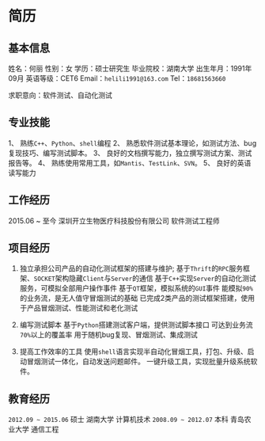 # 简历

## 基本信息

姓名：何丽
性别：女
学历：硕士研究生
毕业院校：湖南大学
出生年月：1991年09月
英语等级：CET6
Email：`helili1991@163.com`
Tel：`18681563660`

求职意向：软件测试、自动化测试

## 专业技能

1、	熟练`C++`、`Python`、`shell`编程
2、	熟悉软件测试基本理论，如测试方法、bug复现技巧、编写测试脚本。
3、	良好的文档撰写能力，独立撰写测试方案、测试报告等。
4、	熟练使用常用工具，如`Mantis`、`TestLink`、`SVN`。
5、 良好的英语读写能力

## 工作经历

2015.06 ~ 至今    深圳开立生物医疗科技股份有限公司  软件测试工程师

## 项目经历

1)	独立承担公司产品的自动化测试框架的搭建与维护;
基于`Thrift`的`RPC`服务框架、`SOCKET`架构隐藏`Client`与`Server`的通信
基于`C++`实现`Server`的自动化测试服务，可模拟全部用户操作事件
基于`QT`框架，模拟系统的`GUI`事件
能模拟`90%`的业务流，是无人值守冒烟测试的基础
已完成2类产品的测试框架搭建，使用于产品冒烟测试、性能测试和老化测试

2)	编写测试脚本
基于`Python`搭建测试客户端，提供测试脚本接口
可达到业务流`70%`以上的覆盖率
用于随机bug复现、冒烟测试、集成测试

3)	提高工作效率的工具
使用`shell`语言实现半自动化冒烟工具，打包、升级、启动冒烟测试一体化，自动发送问题邮件。
一键升级工具，实现批量升级系统软件。

## 教育经历

`2012.09 ~ 2015.06`   硕士  湖南大学        计算机技术
`2008.09 ~ 2012.07`   本科  青岛农业大学    通信工程
